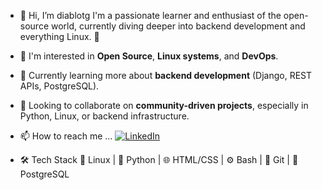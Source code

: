 - 👋 Hi, I’m diablotg
I'm a passionate learner and enthusiast of the open-source world, currently diving deeper into backend development and everything Linux. 🚀

- 👀 I'm interested in **Open Source**, **Linux systems**, and **DevOps**.
- 🌱 Currently learning more about **backend development** (Django, REST APIs, PostgreSQL).
- 💞️ Looking to collaborate on **community-driven projects**, especially in Python, Linux, or backend infrastructure.

- 📫 How to reach me ...
  [![LinkedIn](https://img.shields.io/badge/LinkedIn-Visit-blue?style=flat&logo=linkedin)](https://www.linkedin.com/in/ed-torres-g)
- 🛠️ Tech Stack
🐧 Linux | 🐍 Python | 🌐 HTML/CSS | ⚙️ Bash | 🔄 Git | 🐘 PostgreSQL

  
